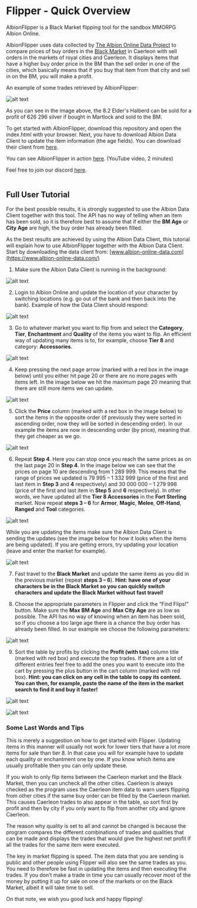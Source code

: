 # Flipper - Quick Overview
AlbionFlipper is a Black Market flipping tool for the sandbox MMORPG Albion Online.

AlbionFlipper uses data collected by [The Albion Online Data Project](https://www.albion-online-data.com/) to compare prices of buy orders in the [Black Market](https://wiki.albiononline.com/wiki/Black_Market?crf=3AYZB3G7UG&utm_source=pmax&utm_medium=cpc&utm_campaign=2PM&gclid=Cj0KCQiAifz-BRDjARIsAEElyGICyl2-9OlfLx1Uqnkg4dQPwsEvhM6YWQcnx-S_M4Un9ZQ2JPpYarwaAhP9EALw_wcB) in Caerleon with sell orders in the markets of royal cities and Caerleon. It displays items that have a higher buy order price in the BM than the sell order in one of the cities, which basically means that if you buy that item from that city and sell in on the BM, you will make a profit.

An example of some trades retrieved by AlbionFlipper:

![alt text](https://github.com/klutten99/Flipper/blob/master/images/albionflipper_example.png)

As you can see in the image above, the 8.2 Elder's Halberd can be sold for a profit of 626 296 silver if bought in Martlock and sold to the BM.

To get started with AlbionFlipper, download this repository and open the index.html with your browser. Next, you have to download Albion Data Client to update the item information (the age fields). You can download their client from [here](https://www.albion-online-data.com/).

You can see AlbionFlipper in action [here](https://www.youtube.com/watch?v=cz4VEmaDG7k&ab_channel=KillAxe22). (YouTube video, 2 minutes)

Feel free to join our discord [here](https://discord.gg/2ySkAuX).
<br/><br/>

## Full User Tutorial
For the best possible results, it is strongly suggested to use the Albion Data Client together with this tool. The API has no way of telling when an item has been sold, so it is therefore best to assume that if either the **BM Age** or **City Age** are high, the buy order has already been filled.

As the best results are achieved by using the Albion Data Client, this tutorial will explain how to use AlbionFlipper together with the Albion Data Client. Start by downloading the data client from: [www.albion-online-data.com](https://www.albion-online-data.com/)

  1. Make sure the Albion Data Client is running in the background:
  
![alt text](https://github.com/klutten99/Flipper/blob/master/images/1.png)

  2. Login to Albion Online and update the location of your character by switching locations (e.g. go out of the bank and then back into the bank). Example of how the Data Client should respond:
  
![alt text](https://github.com/klutten99/Flipper/blob/master/images/2.png)

  3. Go to whatever market you want to flip from and select the **Category**, **Tier**, **Enchantment** and **Quality** of the items you want to flip. An efficient way of updating many items is to, for example, choose **Tier 8** and category: **Accessories**.

![alt text](https://github.com/klutten99/Flipper/blob/master/images/3.png)

  4. Keep pressing the next page arrow (marked with a red box in the image below) until you either hit page 20 or there are no more pages with items left. In the image below we hit the maximum page 20 meaning that there are still more items we can update.
  
![alt text](https://github.com/klutten99/Flipper/blob/master/images/4.png) 
 
  5. Click the **Price** column (marked with a red box in the image below) to sort the items in the opposite order (if previously they were sorted in ascending order, now they will be sorted in descending order). In our example the items are now in descending order (by price), meaning that they get cheaper as we go.
  
![alt text](https://github.com/klutten99/Flipper/blob/master/images/5.png) 
  
  6. Repeat **Step 4**. Here you can stop once you reach the same prices as on the last page 20 in **Step 4**. In the image below we can see that the prices on page 10 are descending from 1 289 999. This means that the range of prices we updated is 79 995 – 1 332 999 (price of the first and last item in **Step 3** and **4** respectively) and 30 000 000 – 1 279 998 (price of the first and last item in **Step 5** and **6** respectively). In other words, we have updated all the **Tier 8 Accessories** in the **Fort Sterling** market. Now repeat **steps 3 – 6** for **Armor**, **Magic**, **Melee**, **Off-Hand**, **Ranged** and **Tool** categories.

![alt text](https://github.com/klutten99/Flipper/blob/master/images/6.png) 
   
While you are updating the items make sure the Albion Data Client is sending the updates (see the image below for how it looks when the items are being updated). If you are getting errors, try updating your location (leave and enter the market for example).

![alt text](https://github.com/klutten99/Flipper/blob/master/images/6_2.png) 

  7. Fast travel to the **Black Market** and update the same items as you did in the previous market (repeat **steps 3 – 6**). **Hint: have one of your characters be in the Black Market so you can quickly switch characters and update the Black Market without fast travel!**

  8. Choose the appropriate parameters in Flipper and click the “Find Flips!” button. Make sure the **Max BM Age** and **Max City Age** are as low as possible. The API has no way of knowing when an item has been sold, so if you choose a too large age there is a chance the buy order has already been filled. In our example we choose the following parameters:

![alt text](https://github.com/klutten99/Flipper/blob/master/images/8.png) 

  9. Sort the table by profits by clicking the **Profit (with tax)** column title (marked with red box) and execute the top trades. If there are a lot of different entries feel free to add the ones you want to execute into the cart by pressing the plus button in the cart column (marked with red box). **Hint: you can click on any cell in the table to copy its content. You can then, for example, paste the name of the item in the market search to find it and buy it faster!**

![alt text](https://github.com/klutten99/Flipper/blob/master/images/9.png) 

![alt text](https://github.com/klutten99/Flipper/blob/master/images/9_2.png) 

### Some Last Words and Tips
This is merely a suggestion on how to get started with Flipper. Updating items in this manner will usually not work for lower tiers that have a lot more items for sale than tier 8. In that case you will for example have to update each quality or enchantment one by one. If you know which items are usually profitable then you can only update these.

If you wish to only flip items between the Caerleon market and the Black Market, then you can uncheck all the other cities. Caerleon is always checked as the program uses the Caerleon item data to warn users flipping from other cities if the same buy order can be filled by the Caerleon market. This causes Caerleon trades to also appear in the table, so sort first by profit and then by city if you only want to flip from another city and ignore Caerleon.

The reason why quality is set to all and cannot be changed is because the program compares the different combinations of trades and qualities that can be made and displays the trades that would give the highest net profit if all the trades for the same item were executed.

The key in market flipping is speed. The item data that you are sending is public and other people using Flipper will also see the same trades as you. You need to therefore be fast in updating the items and then executing the trades. If you don’t make a trade in time you can usually recover most of the money by putting it up for sale on one of the markets or on the Black Market, albeit it will take time to sell.

On that note, we wish you good luck and happy flipping!








